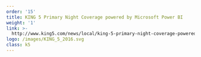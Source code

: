 ```yaml
---
order: '15'
title: KING 5 Primary Night Coverage powered by Microsoft Power BI
weight: '1'
link: >-
  http://www.king5.com/news/local/king-5-primary-night-coverage-powered-by-microsoft-technology/204436206
logo: /images/KING_5_2016.svg
class: k5
---
```








